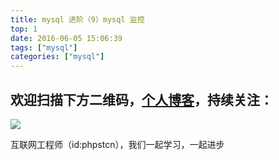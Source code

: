 ```yaml
---
title: mysql 进阶（9）mysql 监控
top: 1
date: 2016-06-05 15:06:39
tags: ["mysql"]
categories: ["mysql"]
---
```


## 欢迎扫描下方二维码，[个人博客](https://www.phpst.cn)，持续关注：

![](https://ww1.sinaimg.cn/large/a616b9a4gy1g4xzv954a4j20760763yo.jpg)

互联网工程师（id:phpstcn），我们一起学习，一起进步
